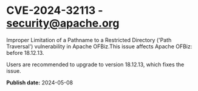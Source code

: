 # CVE-2024-32113 - security@apache.org

Improper Limitation of a Pathname to a Restricted Directory ('Path Traversal') vulnerability in Apache OFBiz.This issue affects Apache OFBiz: before 18.12.13.

Users are recommended to upgrade to version 18.12.13, which fixes the issue.



**Publish date:** 2024-05-08
